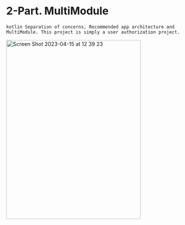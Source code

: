 # 2-Part. MultiModule
```kotlin Separation of concerns, Recommended app architecture and MultiModule. This project is simply a user authorization project.```

<img width="360" height="480" alt="Screen Shot 2023-04-15 at 12 39 23" src="https://user-images.githubusercontent.com/77477995/232196444-59a98ce5-09ec-40da-92d2-13bdc71fe96c.png">

